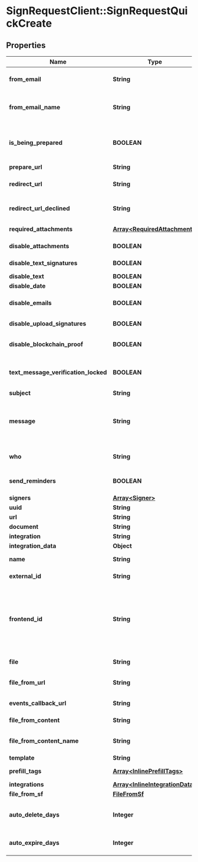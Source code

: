 # SignRequestClient::SignRequestQuickCreate

## Properties
Name | Type | Description | Notes
------------ | ------------- | ------------- | -------------
**from_email** | **String** | Email of user sending the SignRequest (must be a validated email) | [optional] 
**from_email_name** | **String** | Name to be used in the &#x60;From&#x60; email header, e.g. &#x60;{from_email_name} &lt;no-reply@signrequest.com&gt;&#x60; | [optional] 
**is_being_prepared** | **BOOLEAN** | Have the sender of a SignRequest prepare the document before sending the request out, see: [prepare using the web interface](#section/Preparing-a-document/Prepare-using-the-web-interface) | [optional] 
**prepare_url** | **String** |  | [optional] 
**redirect_url** | **String** | URL at which SignRequest will redirect to when a document is signed | [optional] 
**redirect_url_declined** | **String** | URL at which SignRequest will redirect to when a document is declined | [optional] 
**required_attachments** | [**Array&lt;RequiredAttachment&gt;**](RequiredAttachment.md) | Attachments that signers are required to upload | [optional] 
**disable_attachments** | **BOOLEAN** | Disable uploading/adding of attachments | [optional] 
**disable_text_signatures** | **BOOLEAN** | Disable usage of signatures generated by typing (text) | [optional] 
**disable_text** | **BOOLEAN** | Disable adding of text | [optional] 
**disable_date** | **BOOLEAN** | Disable adding of dates | [optional] 
**disable_emails** | **BOOLEAN** | Disable all SignRequest status emails as well as the email that contains the signed documents | [optional] 
**disable_upload_signatures** | **BOOLEAN** | Disable usage of uploaded signatures (images) | [optional] 
**disable_blockchain_proof** | **BOOLEAN** | Disables storing timestamp proof hashes in blockchain integrations. | [optional] 
**text_message_verification_locked** | **BOOLEAN** | When true a text message verification is needed before the signer can see the document | [optional] 
**subject** | **String** | Subject of SignRequest email | [optional] 
**message** | **String** | Message to include in SignRequest email, may contain the following html tags: &#x60;a&#x60;, &#x60;abbr&#x60;, &#x60;acronym&#x60;, &#x60;b&#x60;, &#x60;blockquote&#x60;, &#x60;code&#x60;, &#x60;em&#x60;, &#x60;i&#x60;, &#x60;ul&#x60;, &#x60;li&#x60;, &#x60;ol&#x60;, and &#x60;strong&#x60; | [optional] 
**who** | **String** | &#x60;m&#x60;: only me, &#x60;mo&#x60;: me and others, &#x60;o&#x60;: only others | [optional] [default to &#39;o&#39;]
**send_reminders** | **BOOLEAN** | Automatically remind signers to sign a document, see: [automatic reminders](#section/Working-with-a-SignRequest/Automatic-reminders) | [optional] 
**signers** | [**Array&lt;Signer&gt;**](Signer.md) |  | 
**uuid** | **String** |  | [optional] 
**url** | **String** |  | [optional] 
**document** | **String** |  | [optional] 
**integration** | **String** |  | [optional] 
**integration_data** | **Object** |  | [optional] 
**name** | **String** | Defaults to filename, including extension | [optional] 
**external_id** | **String** | ID used to reference document in external system | [optional] 
**frontend_id** | **String** | Shared secret used in conjunction with &lt;a href&#x3D;\&quot;#section/Frontend-API/SignRequest-js-client-(beta)\&quot;&gt;SignRequest-js client&lt;/a&gt; to grant user access to a document that&#39;s not a member of the document&#39;s team | [optional] 
**file** | **String** | Temporary URL to original file, expires in five minutes | [optional] 
**file_from_url** | **String** | Publicly accessible URL of document to be downloaded by SignRequest | [optional] 
**events_callback_url** | **String** | URL at which to receive [event callbacks](#section/Events/Events-callback) for this document | [optional] 
**file_from_content** | **String** | Base64 encoded document content | [optional] 
**file_from_content_name** | **String** | Filename, including extension. Required when using &#x60;file_from_content&#x60;. | [optional] 
**template** | **String** |  | [optional] 
**prefill_tags** | [**Array&lt;InlinePrefillTags&gt;**](InlinePrefillTags.md) | Prefill signer input data, see [prefill tags](#section/Preparing-a-document/Prefill-tags-templates) | [optional] 
**integrations** | [**Array&lt;InlineIntegrationData&gt;**](InlineIntegrationData.md) |  | [optional] 
**file_from_sf** | [**FileFromSf**](FileFromSf.md) |  | [optional] 
**auto_delete_days** | **Integer** | Number of days after which a finished document (signed/cancelled/declined) will be automatically deleted | [optional] 
**auto_expire_days** | **Integer** | Number of days after which a non finished document will be automatically expired | [optional] 


